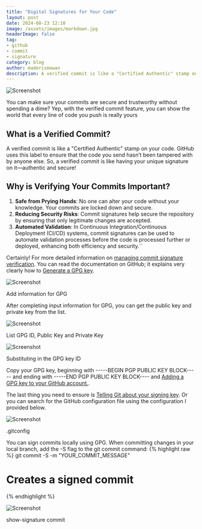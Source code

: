 ```yaml
---
title: "Digital Signatures for Your Code"
layout: post
date: 2024-08-23 12:10
image: /assets/images/markdown.jpg
headerImage: false
tag:
- github
- commit
- signature
category: blog
author: maderismawan
description: A verified commit is like a "Certified Authentic" stamp on your code
---
```


![Screenshot]({{site.url}}/assets/images/blogs/verified-commit/image.png)

You can make sure your commits are secure and trustworthy without spending a dime? Yep, with the verified commit feature, you can show the world that every line of code you push is really yours

## What is a Verified Commit?
A verified commit is like a "Certified Authentic" stamp on your code. GitHub uses this label to ensure that the code you send hasn’t been tampered with by anyone else. So, a verified commit is like having your unique signature on it—authentic and secure!

## Why is Verifying Your Commits Important?
1. **Safe from Prying Hands**: No one can alter your code without your knowledge. Your commits are locked down and secure.
2. **Reducing Security Risks**: Commit signatures help secure the repository by ensuring that only legitimate changes are accepted.
3. **Automated Validation**: In Continuous Integration/Continuous Deployment (CI/CD) systems, commit signatures can be used to automate validation processes before the code is processed further or deployed, enhancing both efficiency and security.``

Certainly! For more detailed information on [managing commit signature verification](https://docs.github.com/en/authentication/managing-commit-signature-verification). You can read the documentation on GitHub; it explains very clearly how to [Generate a GPG key](https://docs.github.com/en/authentication/managing-commit-signature-verification/generating-a-new-gpg-key).

![Screenshot]({{site.url}}/assets/images/blogs/verified-commit/add-information.png)
<figcaption >Add information for GPG</figcaption>

After completing input information for GPG, you can get the public key and private key from the list.

![Screenshot]({{site.url}}/assets/images/blogs/verified-commit/list-gpg.png)
<figcaption >List GPG ID, Public Key and Private Key</figcaption>

![Screenshot]({{site.url}}/assets/images/blogs/verified-commit/export-gpg.png)
<figcaption >Substituting in the GPG key ID</figcaption>

Copy your GPG key, beginning with -----BEGIN PGP PUBLIC KEY BLOCK----- and ending with -----END PGP PUBLIC KEY BLOCK---- and [Adding a GPG key to your GitHub account.](https://docs.github.com/en/authentication/managing-commit-signature-veaification/adding-a-gpg-key-to-your-github-account).

The last thing you need to ensure is [Telling Git about your signing key](https://docs.github.com/en/authentication/managing-commit-signature-verification/telling-git-about-your-signing-key#telling-git-about-your-gpg-key). Or you can search for the GitHub configuration file using the configuration I provided below.

![Screenshot]({{site.url}}/assets/images/blogs/verified-commit/gitconfig.png)
<figcaption >.gitconfig</figcaption>

You can sign commits locally using GPG. When committing changes in your local branch, add the -S flag to the git commit command:
{% highlight raw %}
git commit -S -m "YOUR_COMMIT_MESSAGE"
# Creates a signed commit
{% endhighlight %}

![Screenshot]({{site.url}}/assets/images/blogs/verified-commit/show-commit.png)
<figcaption >show-signature commit</figcaption>




